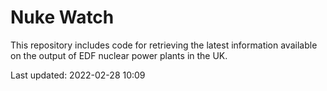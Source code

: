 # Nuke Watch

This repository includes code for retrieving the latest information available on the output of EDF nuclear power plants in the UK.

Last updated: 2022-02-28 10:09